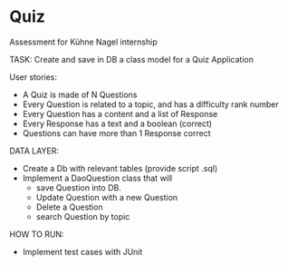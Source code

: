 # Quiz
Assessment for Kühne Nagel internship

TASK:
Create and save in DB a class model for a Quiz Application

User stories:
- A Quiz is made of N Questions
- Every Question is related to a topic, and has a difficulty rank number
- Every Question has a content and a list of Response
- Every Response has a text and a boolean (correct)
- Questions can have more than 1 Response correct

DATA LAYER:
- Create a Db with relevant tables (provide script .sql)
- Implement a DaoQuestion class that will 
	- save Question into DB.
	- Update Question with a new Question
	- Delete a Question
	- search Question by topic
	
HOW TO RUN:
- Implement test cases with JUnit
